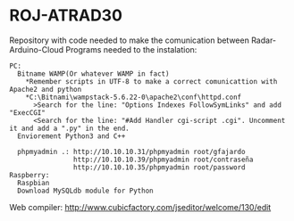 # ROJ-ATRAD30
Repository with code needed to make the comunication between Radar-Arduino-Cloud
  Programs needed to the instalation:
  
  
    PC:
      Bitname WAMP(Or whatever WAMP in fact) 
        *Remember scripts in UTF-8 to make a correct comunicattion with Apache2 and python
        *C:\Bitnami\wampstack-5.6.22-0\apache2\conf\httpd.conf
          >Search for the line: "Options Indexes FollowSymLinks" and add "ExecCGI"
          <Search for the line: "#Add Handler cgi-script .cgi". Uncomment it and add a ".py" in the end.
      Enviorement Python3 and C++
      
      phpmyadmin .: http://10.10.10.31/phpmyadmin root/gfajardo
                    http://10.10.10.39/phpmyadmin root/contraseña
                    http://10.10.10.35/phpmyadmin root/password
    Raspberry:
      Raspbian
      Download MySQLdb module for Python 
      
      
     
  Web compiler: http://www.cubicfactory.com/jseditor/welcome/130/edit
     
